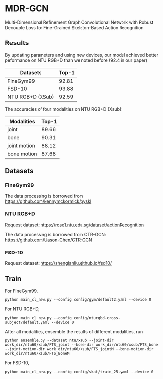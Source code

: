 # MDR-GCN
Multi-Dimensional Refinement Graph Convolutional Network with Robust Decouple Loss for Fine-Grained Skeleton-Based Action Recognition

## Results

By updating parameters and using new devices, our model achieved better peformance on NTU RGB+D than we noted before (92.4 in our paper)

| Datasets         | Top-1 |
|------------------|-------|
| FineGym99        | 92.81 |
| FSD-10           | 93.88 |
| NTU RGB+D (XSub) | 92.59 |

The accuracies of four modalities on NTU RGB+D (Xsub):

| Modalities   | Top-1 |
|--------------|-------|
| joint        | 89.66 |
| bone         | 90.31 |
| joint motion | 88.12 |
| bone motion  | 87.68 |

## Datasets

### FineGym99

The data processing is borrowed from https://github.com/kennymckormick/pyskl

### NTU RGB+D

Request dataset: https://rose1.ntu.edu.sg/dataset/actionRecognition

The data processing is borrowed from CTR-GCN: https://github.com/Uason-Chen/CTR-GCN

### FSD-10

Request dataset: https://shenglanliu.github.io/fsd10/

## Train

For FineGym99,
```shell
python main_cl_new.py --config config/gym/default2.yaml --device 0
```

For NTU RGB+D,
```shell
python main_cl_new.py --config config/nturgbd-cross-subject/default.yaml --device 0
```

After all modalities, ensemble the results of different modalities, run
```shell
python ensemble.py --dataset ntu/xsub --joint-dir work_dir/ntu60/xsub/FTS_joint --bone-dir work_dir/ntu60/xsub/FTS_bone --joint-motion-dir work_dir/ntu60/xsub/FTS_jointM --bone-motion-dir work_dir/ntu60/xsub/FTS_BoneM
```

For FSD-10,
```shell
python main_cl_new.py --config config/skat/train_25.yaml --device 0
```


